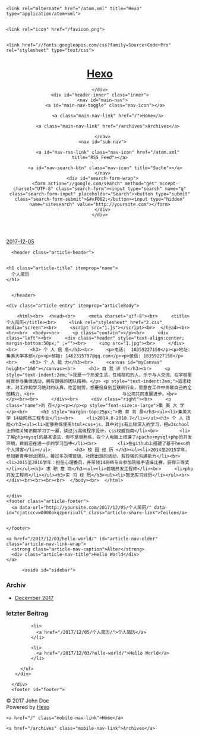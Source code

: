 <!DOCTYPE html>
<html>
<head>
  <meta charset="utf-8">
  

  
  <title>个人简历 | Hexo</title>
  <meta name="viewport" content="width=device-width, initial-scale=1, maximum-scale=1">
  <meta name="description" content="个人简历                                             个 人 信 息     电话:  18359227158地址: 集美大学本部邮箱: 1462315797@qq.com微信: 18359227158      个 人 能 力           自 我 评 价     我">
<meta property="og:type" content="article">
<meta property="og:title" content="个人简历">
<meta property="og:url" content="http://yoursite.com/2017/12/05/个人简历/index.html">
<meta property="og:site_name" content="Hexo">
<meta property="og:description" content="个人简历                                             个 人 信 息     电话:  18359227158地址: 集美大学本部邮箱: 1462315797@qq.com微信: 18359227158      个 人 能 力           自 我 评 价     我是一个热爱生活，性格随和的人，乐于与人交流，在学校里经常">
<meta property="og:image" content="http://yoursite.com/2017/12/05/个人简历/1.jpg">
<meta property="og:updated_time" content="2017-12-05T08:04:14.970Z">
<meta name="twitter:card" content="summary">
<meta name="twitter:title" content="个人简历">
<meta name="twitter:description" content="个人简历                                             个 人 信 息     电话:  18359227158地址: 集美大学本部邮箱: 1462315797@qq.com微信: 18359227158      个 人 能 力           自 我 评 价     我是一个热爱生活，性格随和的人，乐于与人交流，在学校里经常">
<meta name="twitter:image" content="http://yoursite.com/2017/12/05/个人简历/1.jpg">
  
    <link rel="alternate" href="/atom.xml" title="Hexo" type="application/atom+xml">
  
  
    <link rel="icon" href="/favicon.png">
  
  
    <link href="//fonts.googleapis.com/css?family=Source+Code+Pro" rel="stylesheet" type="text/css">
  
  <link rel="stylesheet" href="/css/style.css">
</head>

<body>
  <div id="container">
    <div id="wrap">
      <header id="header">
  <div id="banner"></div>
  <div id="header-outer" class="outer">
    <div id="header-title" class="inner">
      <h1 id="logo-wrap">
        <a href="/" id="logo">Hexo</a>
      </h1>
      
    </div>
    <div id="header-inner" class="inner">
      <nav id="main-nav">
        <a id="main-nav-toggle" class="nav-icon"></a>
        
          <a class="main-nav-link" href="/">Home</a>
        
          <a class="main-nav-link" href="/archives">Archives</a>
        
      </nav>
      <nav id="sub-nav">
        
          <a id="nav-rss-link" class="nav-icon" href="/atom.xml" title="RSS Feed"></a>
        
        <a id="nav-search-btn" class="nav-icon" title="Suche"></a>
      </nav>
      <div id="search-form-wrap">
        <form action="//google.com/search" method="get" accept-charset="UTF-8" class="search-form"><input type="search" name="q" class="search-form-input" placeholder="Search"><button type="submit" class="search-form-submit">&#xF002;</button><input type="hidden" name="sitesearch" value="http://yoursite.com"></form>
      </div>
    </div>
  </div>
</header>
      <div class="outer">
        <section id="main"><article id="post-个人简历" class="article article-type-post" itemscope itemprop="blogPost">
  <div class="article-meta">
    <a href="/2017/12/05/个人简历/" class="article-date">
  <time datetime="2017-12-05T03:24:20.000Z" itemprop="datePublished">2017-12-05</time>
</a>
    
  </div>
  <div class="article-inner">
    
    
      <header class="article-header">
        
  
    <h1 class="article-title" itemprop="name">
      个人简历
    </h1>
  

      </header>
    
    <div class="article-entry" itemprop="articleBody">
      
        <html><br>  <head><br>     <meta charset="utf-8"><br>     <title>个人简历</title><br>     <link rel="stylesheet" href="2.css" media="screen"><br>     <script src="1.js"></script><br>  </head><br><br><br>  <body><br>     <p class="contain"></p><br>     <div class="left"><br>     <div class="header" style="text-align:center; margin-bottom:50px;" ;=""><br>     <img src="1.jpg"><br>     </div><br>     <h3> 个 人 信 息</h3><br>     <p>电话:  18359227158</p><p>地址: 集美大学本部</p><p>邮箱: 1462315797@qq.com</p><p>微信: 18359227158</p><br>     <h3> 个 人 能 力</h3><br>     <canvas id="myCanvas" height="160"></canvas><br>     <h3> 自 我 评 价</h3><br>     <p style="text-indent:2em;">我是一个热爱生活，性格随和的人，乐于与人交流，在学校里经常参与集体活动，拥有很强的团队精神。</p> <p style="text-indent:2em;">追求技术，对工作和学习绝对的认真，吃苦耐劳，想要投身到互联网行业，愿意在工作中贡献自己的全部精力，<br>                                 与公司共同发展进步。<br>     </p><br><br>     </div><br>     <div class="right"><br>     <p class="name">刘 存</p><p></p><p style="font-size:x-large">集 美 大 学</p><br>     <h3 style="margin-top:25px;">教 育 背 景</h3><ul><li>集美大学 14级网络工程专业</li><br>     <li>2014.8-2018.7</li></ul><h3> 个 人 技 能</h3><ul><li>能够熟练使用html+css+js，其中对js有比较深入的学习，把w3school上的相关知识都学习了一遍，读过js高级程序设计，css权威指南</li><br>        <li>了解php+mysql的基本语法，但不是很熟练，在个人电脑上搭建了apache+mysql+php的开发环境，目前还在进一步的学习当中</li><br>        <li>在github上搭建了基于hexo的个人博客</li></ul>         <h3> 校 园 经 历 </h3><ul><li>2014至2015学年，参加新青年创业团队，接过多次带班级、社团出游的活动，有较强的沟通能力</li><br>     <li>2015至2016学年：担任心理委员，并带领14网络专业参加院级手语操比赛，获得三等奖</li></ul><h3> 求 职 意 向</h3><ul><li>前端开发工程师</li><br>     <li>php开发工程师</li></ul><h3>实 习 经 历</h3><ul><li>暂无实习经历</li></ul><br>     </div><br><br><br><br>  </body><br>  </html>

      
    </div>
    <footer class="article-footer">
      <a data-url="http://yoursite.com/2017/12/05/个人简历/" data-id="cjatcccvw0000okqzperiiu7l" class="article-share-link">Teilen</a>
      
      
    </footer>
  </div>
  
    
<nav id="article-nav">
  
  
    <a href="/2017/12/03/hello-world/" id="article-nav-older" class="article-nav-link-wrap">
      <strong class="article-nav-caption">Älter</strong>
      <div class="article-nav-title">Hello World</div>
    </a>
  
</nav>

  
</article>

</section>
        
          <aside id="sidebar">
  
    

  
    

  
    
  
    
  <div class="widget-wrap">
    <h3 class="widget-title">Archiv</h3>
    <div class="widget">
      <ul class="archive-list"><li class="archive-list-item"><a class="archive-list-link" href="/archives/2017/12/">December 2017</a></li></ul>
    </div>
  </div>


  
    
  <div class="widget-wrap">
    <h3 class="widget-title">letzter Beitrag</h3>
    <div class="widget">
      <ul>
        
          <li>
            <a href="/2017/12/05/个人简历/">个人简历</a>
          </li>
        
          <li>
            <a href="/2017/12/03/hello-world/">Hello World</a>
          </li>
        
      </ul>
    </div>
  </div>

  
</aside>
        
      </div>
      <footer id="footer">
  
  <div class="outer">
    <div id="footer-info" class="inner">
      &copy; 2017 John Doe<br>
      Powered by <a href="http://hexo.io/" target="_blank">Hexo</a>
    </div>
  </div>
</footer>
    </div>
    <nav id="mobile-nav">
  
    <a href="/" class="mobile-nav-link">Home</a>
  
    <a href="/archives" class="mobile-nav-link">Archives</a>
  
</nav>
    

<script src="//ajax.googleapis.com/ajax/libs/jquery/2.0.3/jquery.min.js"></script>


  <link rel="stylesheet" href="/fancybox/jquery.fancybox.css">
  <script src="/fancybox/jquery.fancybox.pack.js"></script>


<script src="/js/script.js"></script>



  </div>
</body>
</html>

